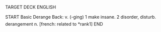 TARGET DECK
ENGLISH

START
Basic
Derange
Back: v. (-ging) 1 make insane. 2 disorder, disturb.  derangement n. [french: related to *rank1]
END
